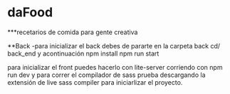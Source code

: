 # daFood
***recetarios de comida para gente creativa

**Back
-para inicializar el back debes de pararte en la carpeta back 
cd/ back_end 
y acontinuación 
npm install
npm run start


para inicializar el front puedes hacerlo con lite-server corriendo con npm run dev y para correr el compilador de sass prueba descargando la extensión de live sass compiler para iniciarlizar el proyecto.